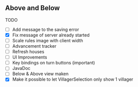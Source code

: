 ## Above and Below  

TODO
 - [ ] Add message to the saving error
 - [x] Fix message of server already started
 - [ ] Scale rules image with client width 
 - [ ] Advancement tracker
 - [ ] Refresh houses
 - [ ] UI Improvements
 - [ ] Key bindings on turn buttons (important)
 - [ ] JavaDoc
 - [ ] Below & Above view maken
 - [x] Make it possible to let VillagerSelection only show 1 villager
